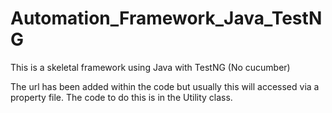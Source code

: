 # Automation_Framework_Java_TestNG
This is a skeletal framework using Java with TestNG (No cucumber)

The url has been added within the code but usually this will accessed via a property file.
The code to do this is in the Utility class.

